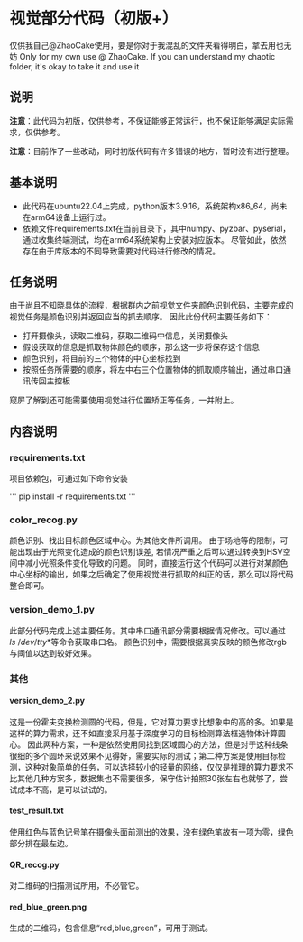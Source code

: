 # 视觉部分代码（初版+）

仅供我自己@ZhaoCake使用，要是你对于我混乱的文件夹看得明白，拿去用也无妨
Only for my own use @ ZhaoCake. If you can understand my chaotic folder, it's okay to take it and use it

## 说明

**注意**：此代码为初版，仅供参考，不保证能够正常运行，也不保证能够满足实际需求，仅供参考。

**注意**：目前作了一些改动，同时初版代码有许多错误的地方，暂时没有进行整理。

## 基本说明

- 此代码在ubuntu22.04上完成，python版本3.9.16，系统架构x86_64，尚未在arm64设备上运行过。
- 依赖文件requirements.txt在当前目录下，其中numpy、pyzbar、pyserial，通过收集终端测试，均在arm64系统架构上安装对应版本。
  尽管如此，依然存在由于库版本的不同导致需要对代码进行修改的情况。

## 任务说明

由于尚且不知晓具体的流程，根据群内之前视觉文件夹颜色识别代码，主要完成的视觉任务是颜色识别并返回应当的抓去顺序。
因此此份代码主要任务如下：

- 打开摄像头，读取二维码，获取二维码中信息，关闭摄像头
- 假设获取的信息是抓取物体颜色的顺序，那么这一步将保存这个信息
- 颜色识别，将目前的三个物体的中心坐标找到
- 按照任务所需要的顺序，将左中右三个位置物体的抓取顺序输出，通过串口通讯传回主控板

窥屏了解到还可能需要使用视觉进行位置矫正等任务，一并附上。

## 内容说明

### requirements.txt

项目依赖包，可通过如下命令安装

'''
pip install -r requirements.txt
'''

### color_recog.py

颜色识别、找出目标颜色区域中心。为其他文件所调用。
由于场地等的限制，可能出现由于光照变化造成的颜色识别误差, 若情况严重之后可以通过转换到HSV空间中减小光照条件变化导致的问题。
同时，直接运行这个代码可以进行对某颜色中心坐标的输出，如果之后确定了使用视觉进行抓取的纠正的话，那么可以将代码整合即可。

### version_demo_1.py

此部分代码完成上述主要任务。其中串口通讯部分需要根据情况修改。可以通过$ls\ /dev/tty*$等命令获取串口名。
颜色识别中，需要根据真实反映的颜色修改rgb与阈值以达到较好效果。

### 其他

#### version_demo_2.py

这是一份霍夫变换检测圆的代码，但是，它对算力要求比想象中的高的多。如果是这样的算力需求，还不如直接采用基于深度学习的目标检测算法框选物体计算圆心。
因此两种方案，一种是依然使用同找到区域圆心的方法，但是对于这种线条很细的多个圆环来说效果不见得好，需要实际的测试；第二种方案是使用目标检测，这种对象简单的任务，可以选择较小的轻量的网络，仅仅是推理的算力要求不比其他几种方案多，数据集也不需要很多，保守估计拍照30张左右也就够了，尝试成本不高，是可以试试的。

#### test_result.txt

使用红色与蓝色记号笔在摄像头面前测出的效果，没有绿色笔故有一项为零，绿色部分排在最左边。

#### QR_recog.py

对二维码的扫描测试所用，不必管它。

#### red_blue_green.png

生成的二维码，包含信息“red,blue,green”，可用于测试。
